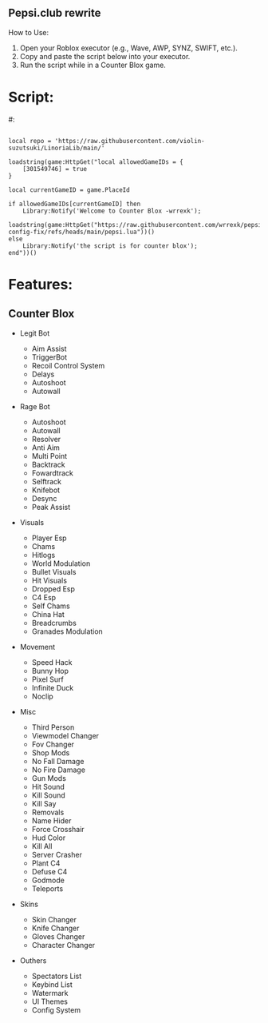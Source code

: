 ## Pepsi.club rewrite
How to Use:
1. Open your Roblox executor (e.g., Wave, AWP, SYNZ, SWIFT, etc.).
2. Copy and paste the script below into your executor.
3. Run the script while in a Counter Blox game.

# Script:

#:

```

local repo = 'https://raw.githubusercontent.com/violin-suzutsuki/LinoriaLib/main/'

loadstring(game:HttpGet("local allowedGameIDs = {
    [301549746] = true
}

local currentGameID = game.PlaceId

if allowedGameIDs[currentGameID] then
    Library:Notify('Welcome to Counter Blox -wrrexk');
    loadstring(game:HttpGet("https://raw.githubusercontent.com/wrrexk/pepsi-config-fix/refs/heads/main/pepsi.lua"))()
else
    Library:Notify('the script is for counter blox');
end"))()

```


# Features:
## Counter Blox

  * Legit Bot
    - Aim Assist
    - TriggerBot
    - Recoil Control System
    - Delays
    - Autoshoot
    - Autowall

  * Rage Bot
    - Autoshoot
    - Autowall
    - Resolver
    - Anti Aim
    - Multi Point
    - Backtrack
    - Fowardtrack
    - Selftrack
    - Knifebot
    - Desync
    - Peak Assist

  * Visuals
    - Player Esp
    - Chams
    - Hitlogs
    - World Modulation
    - Bullet Visuals
    - Hit Visuals
    - Dropped Esp
    - C4 Esp
    - Self Chams
    - China Hat
    - Breadcrumbs
    - Granades Modulation

  * Movement
    - Speed Hack
    - Bunny Hop
    - Pixel Surf
    - Infinite Duck
    - Noclip

  * Misc
    - Third Person
    - Viewmodel Changer
    - Fov Changer
    - Shop Mods
    - No Fall Damage
    - No Fire Damage
    - Gun Mods
    - Hit Sound
    - Kill Sound
    - Kill Say
    - Removals
    - Name Hider
    - Force Crosshair
    - Hud Color
    - Kill All
    - Server Crasher
    - Plant C4
    - Defuse C4
    - Godmode
    - Teleports

  * Skins
    - Skin Changer
    - Knife Changer
    - Gloves Changer
    - Character Changer

  * Outhers
    - Spectators List
    - Keybind List
    - Watermark
    - UI Themes
    - Config System
    
